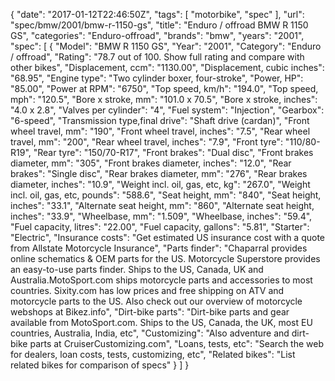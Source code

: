 {
    "date": "2017-01-12T22:46:50Z",
    "tags": [
        "motorbike",
        "spec"
    ],
    "url": "spec\/bmw\/2001\/bmw-r-1150-gs",
    "title": "Enduro \/ offroad BMW R 1150 GS",
    "categories": "Enduro-offroad",
    "brands": "bmw",
    "years": "2001",
    "spec": [
        {
            "Model": "BMW R 1150 GS",
            "Year": "2001",
            "Category": "Enduro \/ offroad",
            "Rating": "78.7 out of 100. Show full rating and compare with other bikes",
            "Displacement, ccm": "1130.00",
            "Displacement, cubic inches": "68.95",
            "Engine type": "Two cylinder boxer, four-stroke",
            "Power, HP": "85.00",
            "Power at RPM": "6750",
            "Top speed, km\/h": "194.0",
            "Top speed, mph": "120.5",
            "Bore x stroke, mm": "101.0 x 70.5",
            "Bore x stroke, inches": "4.0 x 2.8",
            "Valves per cylinder": "4",
            "Fuel system": "Injection",
            "Gearbox": "6-speed",
            "Transmission type,final drive": "Shaft drive (cardan)",
            "Front wheel travel, mm": "190",
            "Front wheel travel, inches": "7.5",
            "Rear wheel travel, mm": "200",
            "Rear wheel travel, inches": "7.9",
            "Front tyre": "110\/80-R19",
            "Rear tyre": "150\/70-R17",
            "Front brakes": "Dual disc",
            "Front brakes diameter, mm": "305",
            "Front brakes diameter, inches": "12.0",
            "Rear brakes": "Single disc",
            "Rear brakes diameter, mm": "276",
            "Rear brakes diameter, inches": "10.9",
            "Weight incl. oil, gas, etc, kg": "267.0",
            "Weight incl. oil, gas, etc, pounds": "588.6",
            "Seat height, mm": "840",
            "Seat height, inches": "33.1",
            "Alternate seat height, mm": "860",
            "Alternate seat height, inches": "33.9",
            "Wheelbase, mm": "1.509",
            "Wheelbase, inches": "59.4",
            "Fuel capacity, litres": "22.00",
            "Fuel capacity, gallons": "5.81",
            "Starter": "Electric",
            "Insurance costs": "Get estimated US insurance cost with a quote from Allstate Motorcycle Insurance",
            "Parts finder": "Chaparral provides online schematics & OEM parts for the US.   Motorcycle Superstore provides an easy-to-use parts finder. Ships to the US, Canada, UK and Australia.MotoSport.com ships motorcycle parts and accessories to most countries.    Sixity.com has low prices and free shipping on ATV and motorcycle parts to the US. Also check out our overview of motorcycle webshops at Bikez.info",
            "Dirt-bike parts": "Dirt-bike parts and gear available from MotoSport.com. Ships to the US, Canada, the UK, most EU countries, Australia, India, etc",
            "Customizing": "Also adventure and dirt-bike parts at CruiserCustomizing.com",
            "Loans, tests, etc": "Search the web for dealers, loan costs, tests, customizing, etc",
            "Related bikes": "List related bikes for comparison of specs"
        }
    ]
}